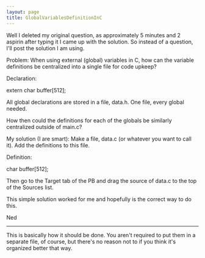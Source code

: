 ```yaml
---
layout: page
title: GlobalVariablesDefinitionInC
---
```


Well I deleted my original question, as approximately 5 minutes and 2 aspirin after typing it I came up with the solution. So instead of a question, I'll post the solution I am using.

Problem:
When using external (global) variables in C, how can the variable definitions be centralized into a single file for code upkeep?

Declaration:
    
extern char buffer[512];


All global declarations are stored in a file, data.h. One file, every global needed.

How then could the definitions for each of the globals be similarly centralized outside of main.c?

My solution (I are smart):
Make a file, data.c (or whatever you want to call it). Add the definitions to this file.

Definition:
    
char buffer[512];


Then go to the Target tab of the PB and drag the source of data.c to the top of the Sources list.

This simple solution worked for me and hopefully is the correct way to do this.

Ned

----

This is basically how it should be done. You aren't required to put them in a separate file, of course, but there's no reason not to if you think it's organized better that way.

